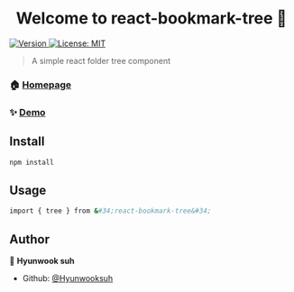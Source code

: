 <h1 align="center">Welcome to react-bookmark-tree 👋</h1>
<p>
  <a href="https://www.npmjs.com/package/react-bookmark-tree" target="_blank">
    <img alt="Version" src="https://img.shields.io/npm/v/react-bookmark-tree.svg">
  </a>
  <a href="#" target="_blank">
    <img alt="License: MIT" src="https://img.shields.io/badge/License-MIT-yellow.svg" />
  </a>
</p>

> A simple react folder tree component

### 🏠 [Homepage](https://github.com/Hyunwooksuh/react-bookmark-tree.git)

### ✨ [Demo](https://github.com/Hyunwooksuh/react-bookmark-tree.git)

## Install

```sh
npm install 
```

## Usage

```sh
import { tree } from &#34;react-bookmark-tree&#34;
```

## Author

👤 **Hyunwook suh**

* Github: [@Hyunwooksuh](https://github.com/Hyunwooksuh)
